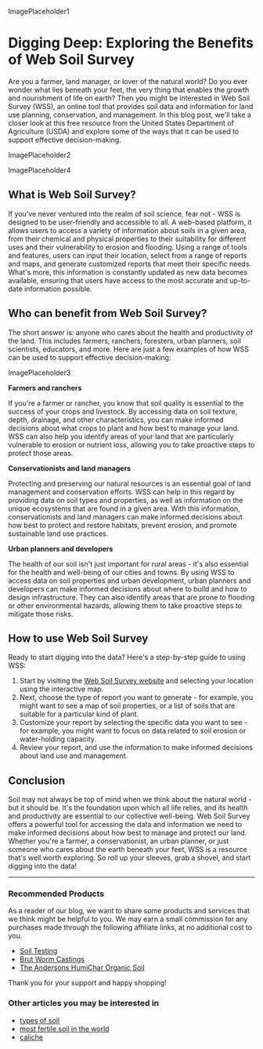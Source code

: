 ImagePlaceholder1

# Digging Deep: Exploring the Benefits of Web Soil Survey

Are you a farmer, land manager, or lover of the natural world? Do you ever wonder what lies beneath your feet, the very thing that enables the growth and nourishment of life on earth? Then you might be interested in Web Soil Survey (WSS), an online tool that provides soil data and information for land use planning, conservation, and management. In this blog post, we'll take a closer look at this free resource from the United States Department of Agriculture (USDA) and explore some of the ways that it can be used to support effective decision-making.

ImagePlaceholder2

ImagePlaceholder4

## What is Web Soil Survey?

If you've never ventured into the realm of soil science, fear not - WSS is designed to be user-friendly and accessible to all. A web-based platform, it allows users to access a variety of information about soils in a given area, from their chemical and physical properties to their suitability for different uses and their vulnerability to erosion and flooding. Using a range of tools and features, users can input their location, select from a range of reports and maps, and generate customized reports that meet their specific needs. What's more, this information is constantly updated as new data becomes available, ensuring that users have access to the most accurate and up-to-date information possible.

## Who can benefit from Web Soil Survey?

The short answer is: anyone who cares about the health and productivity of the land. This includes farmers, ranchers, foresters, urban planners, soil scientists, educators, and more. Here are just a few examples of how WSS can be used to support effective decision-making:

ImagePlaceholder3

**Farmers and ranchers**

If you're a farmer or rancher, you know that soil quality is essential to the success of your crops and livestock. By accessing data on soil texture, depth, drainage, and other characteristics, you can make informed decisions about what crops to plant and how best to manage your land. WSS can also help you identify areas of your land that are particularly vulnerable to erosion or nutrient loss, allowing you to take proactive steps to protect those areas.

**Conservationists and land managers**

Protecting and preserving our natural resources is an essential goal of land management and conservation efforts. WSS can help in this regard by providing data on soil types and properties, as well as information on the unique ecosystems that are found in a given area. With this information, conservationists and land managers can make informed decisions about how best to protect and restore habitats, prevent erosion, and promote sustainable land use practices.

**Urban planners and developers**

The health of our soil isn't just important for rural areas - it's also essential for the health and well-being of our cities and towns. By using WSS to access data on soil properties and urban development, urban planners and developers can make informed decisions about where to build and how to design infrastructure. They can also identify areas that are prone to flooding or other environmental hazards, allowing them to take proactive steps to mitigate those risks.

## How to use Web Soil Survey

Ready to start digging into the data? Here's a step-by-step guide to using WSS:

1. Start by visiting the [Web Soil Survey website](https://websoilsurvey.sc.egov.usda.gov/App/HomePage.htm) and selecting your location using the interactive map.
2. Next, choose the type of report you want to generate - for example, you might want to see a map of soil properties, or a list of soils that are suitable for a particular kind of plant.
3. Customize your report by selecting the specific data you want to see - for example, you might want to focus on data related to soil erosion or water-holding capacity.
4. Review your report, and use the information to make informed decisions about land use and management.

## Conclusion

Soil may not always be top of mind when we think about the natural world - but it should be. It's the foundation upon which all life relies, and its health and productivity are essential to our collective well-being. Web Soil Survey offers a powerful tool for accessing the data and information we need to make informed decisions about how best to manage and protect our land. Whether you're a farmer, a conservationist, an urban planner, or just someone who cares about the earth beneath your feet, WSS is a resource that's well worth exploring. So roll up your sleeves, grab a shovel, and start digging into the data!

---

### Recommended Products

As a reader of our blog, we want to share some products and services that we think might be helpful to you. We may earn a small commission for any purchases made through the following affiliate links, at no additional cost to you.

- [Soil Testing](https://salemsoilsolutions.com)
- [Brut Worm Castings ](https://amzn.to/3LlWs7X)
- [The Andersons HumiChar Organic Soil](https://amzn.to/41XWJoU)

Thank you for your support and happy shopping!
### Other articles you may be interested in

- [types of soil](types-of-soil)
- [most fertile soil in the world](most-fertile-soil-in-the-world)
- [caliche](caliche)
